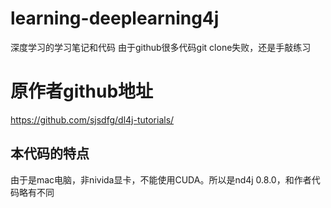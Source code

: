 # learning-deeplearning4j
深度学习的学习笔记和代码 由于github很多代码git clone失败，还是手敲练习
# 原作者github地址
https://github.com/sjsdfg/dl4j-tutorials/
## 本代码的特点
由于是mac电脑，非nivida显卡，不能使用CUDA。所以是nd4j 0.8.0，和作者代码略有不同